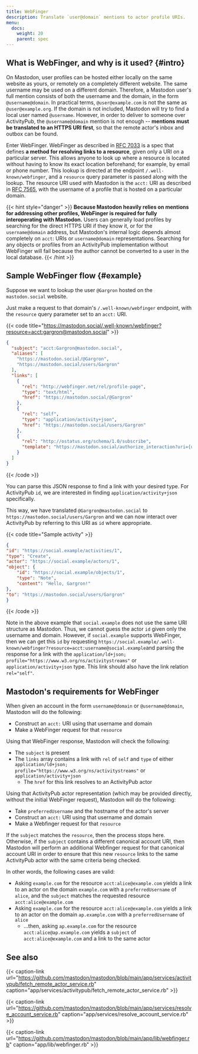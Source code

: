 ```yaml
---
title: WebFinger
description: Translate `user@domain` mentions to actor profile URIs.
menu:
  docs:
    weight: 20
    parent: spec
---
```


## What is WebFinger, and why is it used? {#intro}

On Mastodon, user profiles can be hosted either locally on the same website as yours, or remotely on a completely different website. The same username may be used on a different domain. Therefore, a Mastodon user's full mention consists of both the username and the domain, in the form `@username@domain`. In practical terms, `@user@example.com` is not the same as `@user@example.org`. If the domain is not included, Mastodon will try to find a local user named `@username`. However, in order to deliver to someone over ActivityPub, the `@username@domain` mention is not enough -- **mentions must be translated to an HTTPS URI first**, so that the remote actor's inbox and outbox can be found.

Enter WebFinger. WebFinger as described in [RFC 7033](https://tools.ietf.org/html/rfc7033) is a spec that defines **a method for resolving links to a resource**, given only a URI on a particular server. This allows anyone to look up where a resource is located without having to know its exact location beforehand; for example, by email or phone number. This lookup is directed at the endpoint `/.well-known/webfinger`, and a `resource` query parameter is passed along with the lookup. The resource URI used with Mastodon is the `acct:` URI as described in [RFC 7565](https://tools.ietf.org/html/rfc7565), with the username of a profile that is hosted on a particular domain.

{{< hint style="danger" >}}
**Because Mastodon heavily relies on mentions for addressing other profiles, WebFinger is required for fully interoperating with Mastodon.** Users can generally load profiles by searching for the direct HTTPS URI if they know it, or for the `username@domain` address, but Mastodon's internal logic depends almost completely on `acct`: URIs or `username@domain` representations. Searching for any objects or profiles from an ActivityPub implementation without WebFinger will fail because the author cannot be converted to a user in the local database.
{{< /hint >}}

## Sample WebFinger flow {#example}

Suppose we want to lookup the user `@Gargron` hosted on the `mastodon.social` website.

Just make a request to that domain's `/.well-known/webfinger` endpoint, with the `resource` query parameter set to an `acct:` URI.

{{< code title="https://mastodon.social/.well-known/webfinger?resource=acct:gargron@mastodon.social" >}}
```json
{
  "subject": "acct:Gargron@mastodon.social",
  "aliases": [
    "https://mastodon.social/@Gargron",
    "https://mastodon.social/users/Gargron"
  ],
  "links": [
    {
      "rel": "http://webfinger.net/rel/profile-page",
      "type": "text/html",
      "href": "https://mastodon.social/@Gargron"
    },
    {
      "rel": "self",
      "type": "application/activity+json",
      "href": "https://mastodon.social/users/Gargron"
    },
    {
      "rel": "http://ostatus.org/schema/1.0/subscribe",
      "template": "https://mastodon.social/authorize_interaction?uri={uri}"
    }
  ]
}
```
{{< /code >}}

You can parse this JSON response to find a link with your desired type. For ActivityPub `id`, we are interested in finding `application/activity+json` specifically.

This way, we have translated `@Gargron@mastodon.social` to `https://mastodon.social/users/Gargron` and we can now interact over ActivityPub by referring to this URI as `id` where appropriate.

{{< code title="Sample activity" >}}
```json
{
"id": "https://social.example/activities/1",
"type": "Create",
"actor": "https://social.example/actors/1",
"object": {
    "id": "https://social.example/objects/1",
    "type": "Note",
    "content": "Hello, Gargron!"
},
"to": "https://mastodon.social/users/Gargron"
}
```
{{< /code >}}

Note in the above example that `social.example` does not use the same URI structure as Mastodon. Thus, we cannot guess the actor `id` given only the username and domain. However, if `social.example` supports WebFinger, then we can get this `id` by requesting `https://social.example/.well-known/webfinger?resource=acct:username@social.example`and parsing the response for a link with the `application/ld+json; profile="https://www.w3.org/ns/activitystreams"` or `application/activity+json` type. This link should also have the link relation `rel="self"`.

## Mastodon's requirements for WebFinger

When given an account in the form `username@domain` or `@username@domain`, Mastodon will do the following:

- Construct an `acct:` URI using that username and domain
- Make a WebFinger request for that `resource`

Using that WebFinger response, Mastodon will check the following:

- The `subject` is present
- The `links` array contains a link with `rel` of `self` and `type` of either `application/ld+json; profile="https://www.w3.org/ns/activitystreams"` or `application/activity+json`
  - The `href` for this link resolves to an ActivityPub actor

Using that ActivityPub actor representation (which may be provided directly, without the initial WebFinger request), Mastodon will do the following:

- Take `preferredUsername` and the hostname of the actor's server
- Construct an `acct:` URI using that username and domain
- Make a Webfinger request for that `resource`

If the `subject` matches the `resource`, then the process stops here. Otherwise, if the `subject` contains a different canonical account URI, then Mastodon will perform an additional Webfinger request for that canonical account URI in order to ensure that this new `resource` links to the same ActivityPub actor with the same criteria being checked.

In other words, the following cases are valid:

- Asking `example.com` for the resource `acct:alice@example.com` yields a link to an actor on the domain `example.com` with a `preferredUsername` of `alice`, and the `subject` matches the requested resource `acct:alice@example.com`
- Asking `example.com` for the resource `acct:alice@example.com` yields a link to an actor on the domain `ap.example.com` with a `preferredUsername` of `alice`
  - ...then, asking `ap.example.com` for the resource `acct:alice@ap.example.com` yields a `subject` of `acct:alice@example.com` and a link to the same actor

## See also

{{< caption-link url="https://github.com/mastodon/mastodon/blob/main/app/services/activitypub/fetch_remote_actor_service.rb" caption="app/services/activitypub/fetch_remote_actor_service.rb" >}}

{{< caption-link url="https://github.com/mastodon/mastodon/blob/main/app/services/resolve_account_service.rb" caption="app/services/resolve_account_service.rb" >}}

{{< caption-link url="https://github.com/mastodon/mastodon/blob/main/app/lib/webfinger.rb" caption="app/lib/webfinger.rb" >}}